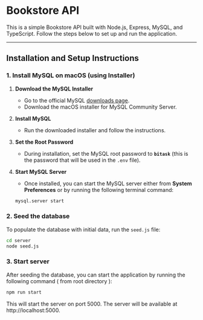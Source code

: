 # **Bookstore API**

This is a simple Bookstore API built with Node.js, Express, MySQL, and TypeScript. Follow the steps below to set up and run the application.

---

## **Installation and Setup Instructions**

### **1. Install MySQL on macOS (using Installer)**

1. **Download the MySQL Installer**

   - Go to the official MySQL [downloads page](https://dev.mysql.com/downloads/mysql/).
   - Download the macOS installer for MySQL Community Server.

2. **Install MySQL**

   - Run the downloaded installer and follow the instructions.

3. **Set the Root Password**

   - During installation, set the MySQL root password to **`bitask`** (this is the password that will be used in the `.env` file).

4. **Start MySQL Server**

   - Once installed, you can start the MySQL server either from **System Preferences** or by running the following terminal command:

   ```bash
   mysql.server start
   ```

### **2. Seed the database**

To populate the database with initial data, run the `seed.js` file:

```bash
cd server
node seed.js
```

### **3. Start server**

After seeding the database, you can start the application by running the following command ( from root directory ):

```bash
npm run start
```

This will start the server on port 5000. The server will be available at http://localhost:5000.

